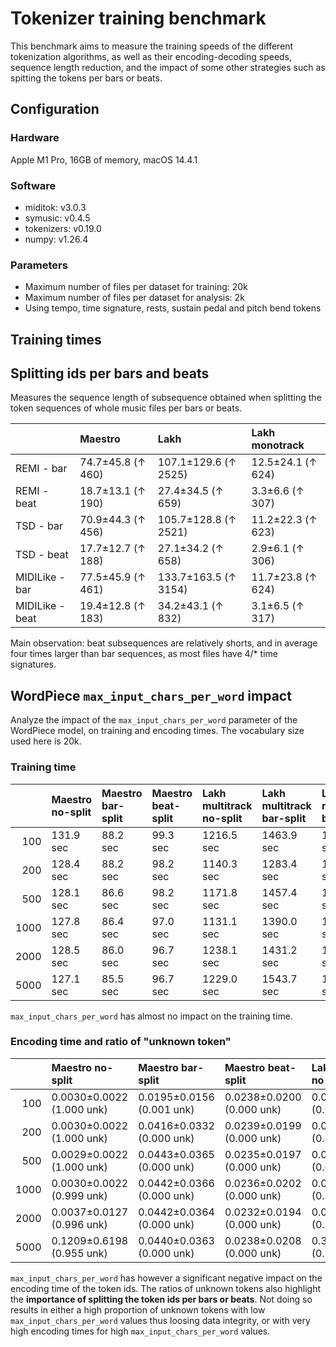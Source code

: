 # Tokenizer training benchmark

This benchmark aims to measure the training speeds of the different tokenization algorithms, as well as their encoding-decoding speeds, sequence length reduction, and the impact of some other strategies such as spitting the tokens per bars or beats.

## Configuration

### Hardware

Apple M1 Pro, 16GB of memory, macOS 14.4.1

### Software

* miditok: v3.0.3
* symusic: v0.4.5
* tokenizers: v0.19.0
* numpy: v1.26.4

### Parameters

* Maximum number of files per dataset for training: 20k
* Maximum number of files per dataset for analysis: 2k
* Using tempo, time signature, rests, sustain pedal and pitch bend tokens

## Training times

## Splitting ids per bars and beats

Measures the sequence length of subsequence obtained when splitting the token sequences of whole music files per bars or beats.

|                 | Maestro           | Lakh                 |  Lakh monotrack   |
|:----------------|:------------------|:---------------------|:------------------|
| REMI - bar      | 74.7±45.8 (↑ 460) | 107.1±129.6 (↑ 2525) | 12.5±24.1 (↑ 624) |
| REMI - beat     | 18.7±13.1 (↑ 190) | 27.4±34.5 (↑ 659)    | 3.3±6.6 (↑ 307)   |
| TSD - bar       | 70.9±44.3 (↑ 456) | 105.7±128.8 (↑ 2521) | 11.2±22.3 (↑ 623) |
| TSD - beat      | 17.7±12.7 (↑ 188) | 27.1±34.2 (↑ 658)    | 2.9±6.1 (↑ 306)   |
| MIDILike - bar  | 77.5±45.9 (↑ 461) | 133.7±163.5 (↑ 3154) | 11.7±23.8 (↑ 624) |
| MIDILike - beat | 19.4±12.8 (↑ 183) | 34.2±43.1 (↑ 832)    | 3.1±6.5 (↑ 317)   |

Main observation: beat subsequences are relatively shorts, and in average four times larger than bar sequences, as most files have 4/* time signatures.

## WordPiece `max_input_chars_per_word` impact

Analyze the impact of the `max_input_chars_per_word` parameter of the WordPiece model, on training and encoding times.
The vocabulary size used here is 20k.

### Training time

|      | Maestro no-split   | Maestro bar-split   | Maestro beat-split   | Lakh multitrack no-split   | Lakh multitrack bar-split   | Lakh multitrack beat-split   |
|-----:|:-------------------|:--------------------|:---------------------|:---------------------------|:----------------------------|:-----------------------------|
|  100 | 131.9 sec          | 88.2 sec            | 99.3 sec             | 1216.5 sec                 | 1463.9 sec                  | 1538.3 sec                   |
|  200 | 128.4 sec          | 88.2 sec            | 98.2 sec             | 1140.3 sec                 | 1283.4 sec                  | 1505.6 sec                   |
|  500 | 128.1 sec          | 86.6 sec            | 98.2 sec             | 1171.8 sec                 | 1457.4 sec                  | 1604.2 sec                   |
| 1000 | 127.8 sec          | 86.4 sec            | 97.0 sec             | 1131.1 sec                 | 1390.0 sec                  | 1620.8 sec                   |
| 2000 | 128.5 sec          | 86.0 sec            | 96.7 sec             | 1238.1 sec                 | 1431.2 sec                  | 1495.7 sec                   |
| 5000 | 127.1 sec          | 85.5 sec            | 96.7 sec             | 1229.0 sec                 | 1543.7 sec                  | 1709.8 sec                   |

`max_input_chars_per_word` has almost no impact on the training time.

### Encoding time and ratio of "unknown token"

|      | Maestro no-split          | Maestro bar-split         | Maestro beat-split        | Lakh multitrack no-split   | Lakh multitrack bar-split   | Lakh multitrack beat-split   |
|-----:|:--------------------------|:--------------------------|:--------------------------|:---------------------------|:----------------------------|:-----------------------------|
|  100 | 0.0030±0.0022 (1.000 unk) | 0.0195±0.0156 (0.001 unk) | 0.0238±0.0200 (0.000 unk) | 0.0003±0.0004 (0.937 unk)  | 0.0026±0.0159 (0.007 unk)   | 0.0044±0.0495 (0.007 unk)    |
|  200 | 0.0030±0.0022 (1.000 unk) | 0.0416±0.0332 (0.000 unk) | 0.0239±0.0199 (0.000 unk) | 0.0004±0.0005 (0.866 unk)  | 0.0027±0.0146 (0.007 unk)   | 0.0038±0.0475 (0.007 unk)    |
|  500 | 0.0029±0.0022 (1.000 unk) | 0.0443±0.0365 (0.000 unk) | 0.0235±0.0197 (0.000 unk) | 0.0010±0.0016 (0.698 unk)  | 0.0029±0.0156 (0.007 unk)   | 0.0038±0.0466 (0.007 unk)    |
| 1000 | 0.0030±0.0022 (0.999 unk) | 0.0442±0.0366 (0.000 unk) | 0.0236±0.0202 (0.000 unk) | 0.0057±0.0115 (0.513 unk)  | 0.0032±0.0165 (0.007 unk)   | 0.0039±0.0478 (0.007 unk)    |
| 2000 | 0.0037±0.0127 (0.996 unk) | 0.0442±0.0364 (0.000 unk) | 0.0232±0.0194 (0.000 unk) | 0.0405±0.0771 (0.301 unk)  | 0.0029±0.0159 (0.007 unk)   | 0.0042±0.0475 (0.007 unk)    |
| 5000 | 0.1209±0.6198 (0.955 unk) | 0.0440±0.0363 (0.000 unk) | 0.0238±0.0208 (0.000 unk) | 0.3539±0.8183 (0.102 unk)  | 0.0034±0.0174 (0.007 unk)   | 0.0043±0.0501 (0.007 unk)    |

`max_input_chars_per_word` has however a significant negative impact on the encoding time of the token ids.
The ratios of unknown tokens also highlight the **importance of splitting the token ids per bars or beats**. Not doing so results in either a high proportion of unknown tokens with low `max_input_chars_per_word` values thus loosing data integrity, or with very high encoding times for high `max_input_chars_per_word` values.

